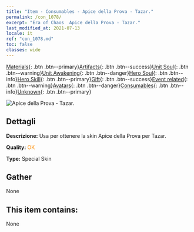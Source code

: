 ```yaml
---
title: "Item - Consumables - Apice della Prova - Tazar."
permalink: /con_1078/
excerpt: "Era of Chaos  Apice della Prova - Tazar."
last_modified_at: 2021-07-13
locale: it
ref: "con_1078.md"
toc: false
classes: wide
---
```

 [Materials](/ItemsIT/){: .btn .btn--primary}[Artifacts](/ItemsIT/Artifacts/){: .btn .btn--success}[Unit Soul](/ItemsIT/UnitSoul/){: .btn .btn--warning}[Unit Awakening](/ItemsIT/UnitAwakening/){: .btn .btn--danger}[Hero Soul](/ItemsIT/HeroSoul/){: .btn .btn--info}[Hero Skill](/ItemsIT/HeroSkill/){: .btn .btn--primary}[Gift](/ItemsIT/Gift/){: .btn .btn--success}[Event related](/ItemsIT/Events/){: .btn .btn--warning}[Avatars](/ItemsIT/Avatars/){: .btn .btn--danger}[Consumables](/ItemsIT/Consumables/){: .btn .btn--info}[Unknown](/ItemsIT/Unknown/){: .btn .btn--primary}

 ![Apice della Prova - Tazar.](/images/h/h_Tazar2.jpg)

## Dettagli
 **Descrizione:** Usa per ottenere la skin Apice della Prova per Tazar.

 **Quality:** <span style="color: #FF8C00">OK</span>

 **Type:** Special Skin

## Gather

  None

## This item contains:

  None

